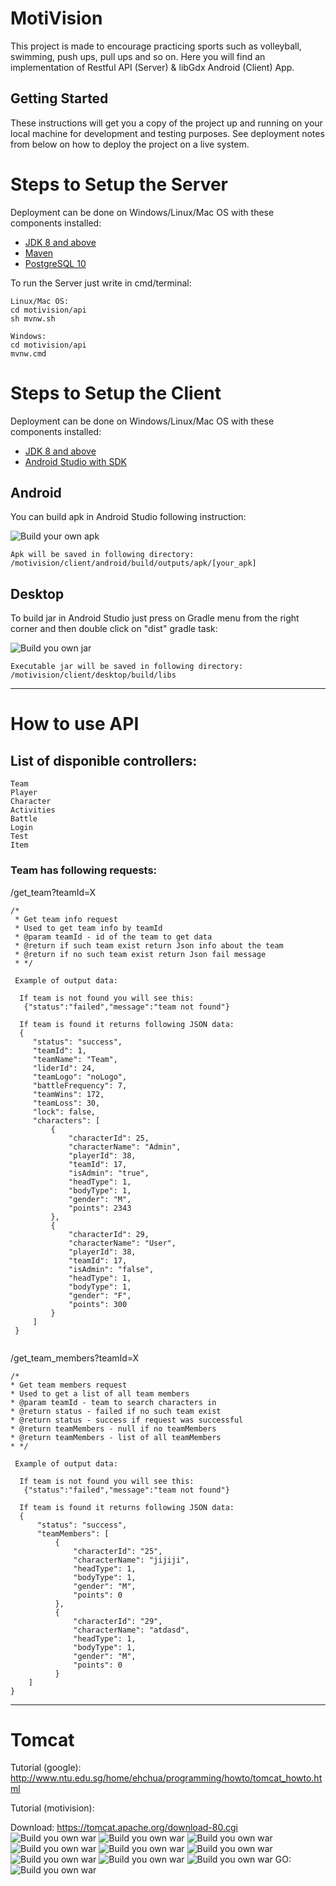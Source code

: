 # MotiVision

This project is made to encourage practicing sports such as volleyball, swimming, push ups, pull ups and so on.
Here you will find an implementation of Restful API (Server) & libGdx Android (Client) App.

## Getting Started

These instructions will get you a copy of the project up and running on your local machine for development and testing purposes. See deployment notes from below on how to deploy the project on a live system.

# Steps to Setup the Server

Deployment can be done on Windows/Linux/Mac OS with these components installed:

* [JDK 8 and above](http://www.oracle.com/technetwork/java/javase/downloads/jdk8-downloads-2133151.html)
* [Maven](https://maven.apache.org/)
* [PostgreSQL 10](https://www.postgresql.org/download/)

To run the Server just write in cmd/terminal:

```
Linux/Mac OS:
cd motivision/api
sh mvnw.sh

Windows:
cd motivision/api
mvnw.cmd
```

# Steps to Setup the Client

Deployment can be done on Windows/Linux/Mac OS with these components installed:

* [JDK 8 and above](http://www.oracle.com/technetwork/java/javase/downloads/jdk8-downloads-2133151.html)
* [Android Studio with SDK](https://developer.android.com/studio/)

## Android

You can build apk in Android Studio following instruction:

![Build your own apk](readme/build_apk.png?raw=true "Don't click me")

```
Apk will be saved in following directory:
/motivision/client/android/build/outputs/apk/[your_apk]
```
## Desktop

To build jar in Android Studio just press on Gradle menu from the right corner and then double click on "dist" gradle task:

![Build you own jar](readme/build_jar1.png?raw=true "Don't click me")

```
Executable jar will be saved in following directory:
/motivision/client/desktop/build/libs
```
--------------------------------------------------------------------------------------
# How to use API

## List of disponible controllers:
```
Team
Player
Character
Activities
Battle
Login
Test
Item
```

### Team has following requests:

/get_team?teamId=X
```
/*
 * Get team info request
 * Used to get team info by teamId
 * @param teamId - id of the team to get data
 * @return if such team exist return Json info about the team
 * @return if no such team exist return Json fail message
 * */
 
 Example of output data:
 
  If team is not found you will see this:
   {"status":"failed","message":"team not found"}
 
  If team is found it returns following JSON data:
  {
     "status": "success",
     "teamId": 1,
     "teamName": "Team",
     "liderId": 24,
     "teamLogo": "noLogo",
     "battleFrequency": 7,
     "teamWins": 172,
     "teamLoss": 30,
     "lock": false,
     "characters": [
         {
             "characterId": 25,
             "characterName": "Admin",
             "playerId": 38,
             "teamId": 17,
             "isAdmin": "true",
             "headType": 1,
             "bodyType": 1,
             "gender": "M",
             "points": 2343
         },
         {
             "characterId": 29,
             "characterName": "User",
             "playerId": 38,
             "teamId": 17,
             "isAdmin": "false",
             "headType": 1,
             "bodyType": 1,
             "gender": "F",
             "points": 300
         }
     ]
 }
 
```

/get_team_members?teamId=X
```
/*
* Get team members request
* Used to get a list of all team members
* @param teamId - team to search characters in
* @return status - failed if no such team exist
* @return status - success if request was successful
* @return teamMembers - null if no teamMembers
* @return teamMembers - list of all teamMembers
* */

 Example of output data:
 
  If team is not found you will see this:
   {"status":"failed","message":"team not found"}
 
  If team is found it returns following JSON data:
  {
      "status": "success",
      "teamMembers": [
          {
              "characterId": "25",
              "characterName": "jijiji",
              "headType": 1,
              "bodyType": 1,
              "gender": "M",
              "points": 0
          },
          {
              "characterId": "29",
              "characterName": "atdasd",
              "headType": 1,
              "bodyType": 1,
              "gender": "M",
              "points": 0
          }
    ]
}
```
--------------------------------------------------------------
# Tomcat
Tutorial (google):
http://www.ntu.edu.sg/home/ehchua/programming/howto/tomcat_howto.html

Tutorial (motivision):

Download: https://tomcat.apache.org/download-80.cgi
![Build you own war](readme/apache/1.png?raw=true "Don't click me")
![Build you own war](readme/apache/2.png?raw=true "Don't click me")
![Build you own war](readme/apache/2.1.png?raw=true "Don't click me")
![Build you own war](readme/apache/3.png?raw=true "Don't click me")
![Build you own war](readme/apache/4.png?raw=true "Don't click me")
![Build you own war](readme/apache/5.png?raw=true "Don't click me")
![Build you own war](readme/apache/6.png?raw=true "Don't click me")
![Build you own war](readme/apache/7.png?raw=true "Don't click me")
![Build you own war](readme/apache/8.png?raw=true "Don't click me")
GO:
![Build you own war](readme/apache/9.png?raw=true "Don't click me")
